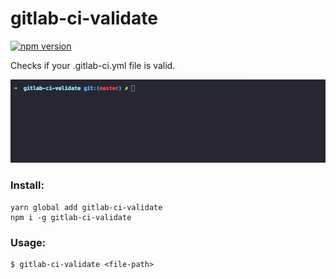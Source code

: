 # gitlab-ci-validate

[![npm version](https://badge.fury.io/js/gitlab-ci-validate.svg)](https://badge.fury.io/js/gitlab-ci-validate)

Checks if your .gitlab-ci.yml file is valid.

![](assets/example.gif)

### Install:
```
yarn global add gitlab-ci-validate
npm i -g gitlab-ci-validate
```

### Usage:
```
$ gitlab-ci-validate <file-path>
```
